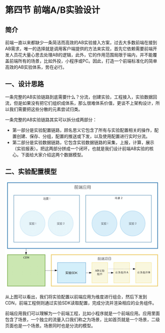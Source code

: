 # 第四节 前端A/B实验设计

## 简介

前端一直以来都缺少一条简洁而高效的AB实验接入方案，过去大多数前端在接到AB需求，唯一的选择就是调用客户端提供的方法来实现，首先它依赖需要前端开发人员花大量心思去处理AB的逻辑，此外，它的作用范围局限于端内，并不能覆盖前端所有的场景，比如外投，小程序或PC。因此，打造一个前端标准化的简单高效的AB实验体系，势在必行。

## 一、设计思路

一条完整的AB实验链路到底需要什么？分流，创建实验，工程接入，实验数据回流，但是如果没有把它们组织成体系，那么很难体系价值，更谈不上架构设计，所以我们需要把这些分散的元素尝试归类。

一条完整的AB实验链路其实可以拆分成两部分：

* 第一部分是实验配置链路，顾名思义它包含了所有与实验配置相关的操作，配置创建、保存、分组，配置的推送或下发，以及使用配置进行实时分流。
* 第二部分是实验数据链路，它包含实验数据链路的采集，上报，计算，展示（实验报表）。把这两部分拼成一个闭环，也就是我们设计前端AB实验的核心。下面给大家介绍这两个数据模型。

## 二、实验配置模型

![experiment-sdk.png](/assets/experiment-sdk.png)

从上图可以看出，我们将实验配置以前端应用为维度进行组合，然后下发到CDN，前端工程侧则通过实验SDK读取配置，完成分流并渲染相应的业务组件。

前端应用我们可以理解为一个前端工程，比如小程序就是一个前端应用。应用里面包含了场景，一个独立的流量入口我们称之为场景，比如首页就是一个场景，二级页面也是一个场景。场景同时也是分流的模型。

